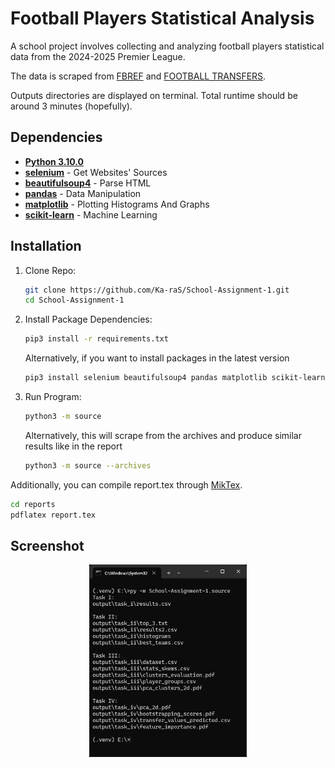# Football Players Statistical Analysis
    
A school project involves collecting and analyzing football players statistical data from the 2024-2025 Premier League.

The data is scraped from [FBREF](https://fbref.com/en/comps/9/2024-2025/2024-2025-Premier-League-Stats/) and [FOOTBALL TRANSFERS](https://www.footballtransfers.com/en/values/players/most-valuable-players/playing-in-uk-premier-league). 

Outputs directories are displayed on terminal. Total runtime should be around 3 minutes (hopefully).

## Dependencies
- [**Python 3.10.0**](https://www.python.org/downloads/release/python-3100/)
- [**selenium**](https://pypi.org/project/selenium/) - Get Websites' Sources
- [**beautifulsoup4**](https://pypi.org/project/bs4/) - Parse HTML
- [**pandas**](https://pypi.org/project/pandas/) - Data Manipulation
- [**matplotlib**](https://pypi.org/project/matplotlib/) - Plotting Histograms And Graphs
- [**scikit-learn**](https://pypi.org/project/scikit-learn/) - Machine Learning

## Installation

1. Clone Repo:
    ```bash
    git clone https://github.com/Ka-raS/School-Assignment-1.git
    cd School-Assignment-1
    ```

2. Install Package Dependencies:
    ```bash
    pip3 install -r requirements.txt
    ```

    Alternatively, if you want to install packages in the latest version
    ```bash
    pip3 install selenium beautifulsoup4 pandas matplotlib scikit-learn
    ```

3. Run Program:
    ```bash
    python3 -m source
    ```

    Alternatively, this will scrape from the archives and produce similar results like in the report
    ```bash
    python3 -m source --archives
    ```

Additionally, you can compile report.tex through [MikTex](https://miktex.org/download).
```bash
cd reports
pdflatex report.tex
```

## Screenshot

<div align="center">
  <img src="output/screenshot.png" style="width: 50%;"/>
</div>
